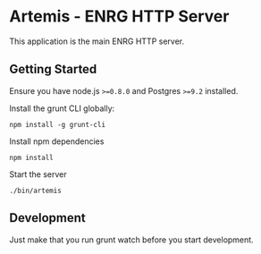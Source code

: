 # Artemis - ENRG HTTP Server

This application is the main ENRG HTTP server.

## Getting Started

Ensure you have node.js ```>=0.8.0``` and Postgres ```>=9.2``` installed.

Install the grunt CLI globally:

```
npm install -g grunt-cli
```

Install npm dependencies

```
npm install
```

Start the server

```
./bin/artemis
```

## Development

Just make that you run grunt watch before you start development.
